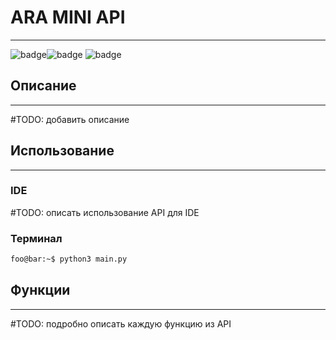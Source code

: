 # ARA MINI API

---

![badge](https://img.shields.io/badge/Language-Python-green)![badge](https://img.shields.io/badge/ARA_MINI-Software-blue) ![badge](https://img.shields.io/badge/Release-v1-white)

## Описание

---

#TODO: добавить описание

## Использование

---

### IDE

#TODO: описать использование API для IDE

### Терминал

```zsh
foo@bar:~$ python3 main.py 
```

## Функции

---

#TODO: подробно описать каждую функцию из API